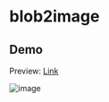 # blob2image

## Demo

Preview: [Link](https://blob2image.pages.dev/)

![image](https://github.com/user-attachments/assets/ae4114d6-bba2-4578-b6fb-58e3f7efe64b)
